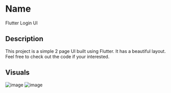 # Name
Flutter Login UI

## Description

This project is a simple 2 page UI built using Flutter. It has a beautiful layout. Feel free
to check out the code if your interested.

## Visuals
![image](https://i.postimg.cc/3w8ZtpVz/Screenshot-77.png)
![image](https://i.postimg.cc/XJXkbWV8/Screenshot-78.png)
